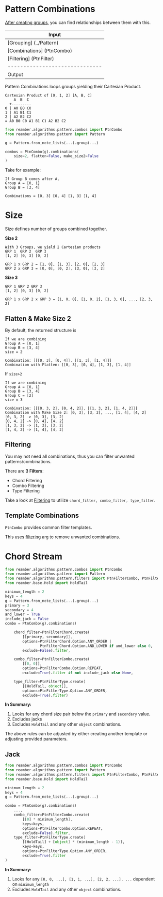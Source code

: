 # Pattern Combinations

[After creating groups](../Pattern), you can find relationships between them with this.

| Input                          |
|--------------------------------|
| [Grouping] (../Pattern)        |
| [Combinations] (PtnCombo)      |
| [Filtering] (PtnFilter)        |
| ------------------------------ |
| Output                         |

Pattern Combinations loops groups yielding their Cartesian Product.

```
Cartesian Product of [0, 1, 2] [A, B, C]
    A  B  C
  +---------
0 | A0 B0 C0
1 | A1 B1 C1
2 | A2 B2 C2
= A0 B0 C0 A1 B1 C1 A2 B2 C2
```

```python
from reamber.algorithms.pattern.combos import PtnCombo
from reamber.algorithms.pattern import Pattern

g = Pattern.from_note_lists(...).group(...)

combos = PtnCombo(g).combinations(
    size=2, flatten=False, make_size2=False
)
```

Take for example:

```
If Group B comes after A,
Group A = [0, 1]
Group B = [3, 4]

Combinations = [0, 3] [0, 4] [1, 3] [1, 4]
```

Size
====

Size defines number of groups combined together.

**Size 2**

```
With 3 Groups, we yield 2 Cartesian products
GRP 1  GRP 2  GRP 3
[1, 2] [0, 3] [0, 2]

GRP 1 x GRP 2 = [1, 0], [1, 3], [2, 0], [2, 3]
GRP 2 x GRP 3 = [0, 0], [0, 2], [3, 0], [3, 2]
```

**Size 3**

```
GRP 1 GRP 2 GRP 3
[1, 2] [0, 3] [0, 2]

GRP 1 x GRP 2 x GRP 3 = [1, 0, 0], [1, 0, 2], [1, 3, 0], ..., [2, 3, 2]
```

## Flatten & Make Size 2

By default, the returned structure is

```
If we are combining
Group A = [0, 1]
Group B = [3, 4]
size = 2

Combination: [[[0, 3], [0, 4]], [[1, 3], [1, 4]]]
Combination with Flatten: [[0, 3], [0, 4], [1, 3], [1, 4]]
```

If ``size>2``

```
If we are combining
Group A = [0, 1]
Group B = [3, 4]
Group C = [2]
size = 3

Combination: [[[0, 3, 2], [0, 4, 2]], [[1, 3, 2], [1, 4, 2]]]
Combination with Make Size 2: [0, 3], [3, 2], ..., [1, 4], [4, 2]
[0, 3, 2] -> [0, 3], [3, 2]
[0, 4, 2] -> [0, 4], [4, 2]
[1, 3, 2] -> [1, 3], [3, 2]
[1, 4, 2] -> [1, 4], [4, 2]
```

## Filtering

You may not need all combinations, thus you can filter unwanted patterns/combinations.

There are **3 Filters**:

- Chord Filtering
- Combo Filtering
- Type Filtering

Take a look at [Filtering](PtnFilter) to utilize ``chord_filter, combo_filter, type_filter``.

## Template Combinations

``PtnCombo`` provides common filter templates.

This uses [filtering](PtnFilter) arg to remove unwanted combinations.

Chord Stream
============

```py
from reamber.algorithms.pattern.combos import PtnCombo
from reamber.algorithms.pattern import Pattern
from reamber.algorithms.pattern.filters import PtnFilterCombo, PtnFilterType, PtnFilterChord
from reamber.base.Hold import HoldTail

minimum_length = 2
keys = 4
g = Pattern.from_note_lists(...).group(...)
primary = 3
secondary = 4
and_lower = True
include_jack = False
combo = PtnCombo(g).combinations(

    chord_filter=PtnFilterChord.create(
        [[primary, secondary]],
        options=PtnFilterChord.Option.ANY_ORDER |
                PtnFilterChord.Option.AND_LOWER if and_lower else 0,
        exclude=False).filter,

    combo_filter=PtnFilterCombo.create(
        [[0, 0]],
        options=PtnFilterCombo.Option.REPEAT,
        exclude=True).filter if not include_jack else None,

    type_filter=PtnFilterType.create(
        [[HoldTail, object]],
        options=PtnFilterType.Option.ANY_ORDER,
        exclude=True).filter)
```

**In Summary:**

1. Looks for any chord size pair below the ``primary`` and ``secondary`` value.
2. Excludes jacks
3. Excludes ``HoldTail`` and any other ``object`` combinations.

The above rules can be adjusted by either creating another template or adjusting provided parameters.

## Jack

```python
from reamber.algorithms.pattern.combos import PtnCombo
from reamber.algorithms.pattern import Pattern
from reamber.algorithms.pattern.filters import PtnFilterCombo, PtnFilterType
from reamber.base.Hold import HoldTail

minimum_length = 2
keys = 4
g = Pattern.from_note_lists(...).group(...)

combo = PtnCombo(g).combinations(
    ...,
    combo_filter=PtnFilterCombo.create(
        [[0] * minimum_length],
        keys=keys,
        options=PtnFilterCombo.Option.REPEAT,
        exclude=False).filter,
    type_filter=PtnFilterType.create(
        [[HoldTail] + [object] * (minimum_length - 1)],
        keys=keys,
        options=PtnFilterType.Option.ANY_ORDER,
        exclude=True).filter
)
```

**In Summary:**

1. Looks for any ``[0, 0, ...], [1, 1, ...], [2, 2, ...], ...`` dependent on ``minimum_length``
2. Excludes ``HoldTail`` and any other ``object`` combinations.


